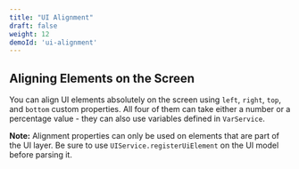 ```yaml
---
title: "UI Alignment"
draft: false
weight: 12
demoId: 'ui-alignment'
---
```


## Aligning Elements on the Screen

You can align UI elements absolutely on the screen using `left`, `right`, `top`, and `bottom` custom properties. All four of them can take either a number or a percentage value - they can also use variables defined in `VarService`.

**Note:** Alignment properties can only be used on elements that are part of the UI layer. Be sure to use `UIService.registerUiElement` on the UI model before parsing it.
